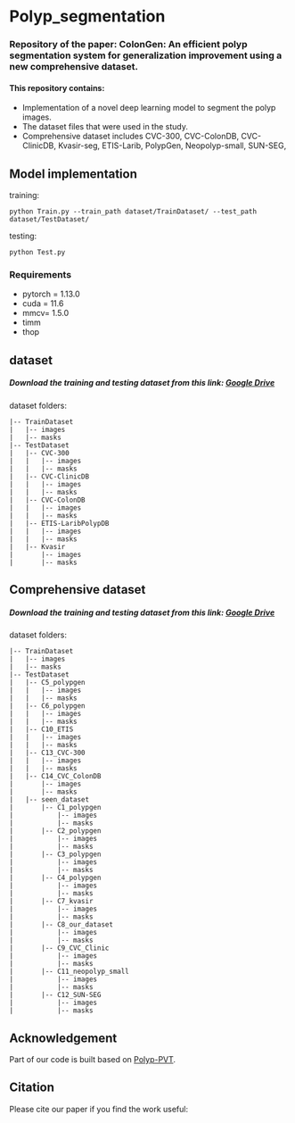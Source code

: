 # Polyp_segmentation
### Repository of the paper: ColonGen: An efficient polyp segmentation system for generalization improvement using a new comprehensive dataset.

#### This repository contains:
* Implementation of a novel deep learning model to segment the polyp images.
* The dataset files that were used in the study.
* Comprehensive dataset includes CVC-300, CVC-ColonDB, CVC-ClinicDB, Kvasir-seg, ETIS-Larib, PolypGen, Neopolyp-small, SUN-SEG, 

## Model implementation  
training:
```
python Train.py --train_path dataset/TrainDataset/ --test_path dataset/TestDataset/
```
    
    
testing:
```
python Test.py 
``` 
    
### Requirements  
* pytorch = 1.13.0  
* cuda = 11.6  
* mmcv= 1.5.0  
* timm   
* thop

## dataset
##### Download the training and testing dataset from this link: [Google Drive](https://drive.google.com/drive/folders/1UPLtqNFby6YEckr_GDPtK1VlCMbcSgUE?usp=share_link)

dataset folders:  
    
    |-- TrainDataset
    |   |-- images
    |   |-- masks
    |-- TestDataset
    |   |-- CVC-300
    |   |   |-- images
    |   |   |-- masks
    |   |-- CVC-ClinicDB
    |   |   |-- images
    |   |   |-- masks
    |   |-- CVC-ColonDB
    |   |   |-- images
    |   |   |-- masks
    |   |-- ETIS-LaribPolypDB
    |   |   |-- images
    |   |   |-- masks
    |   |-- Kvasir
    |       |-- images
    |       |-- masks



## Comprehensive dataset
##### Download the training and testing dataset from this link: [Google Drive]()
dataset folders:  
    
    |-- TrainDataset
    |   |-- images
    |   |-- masks
    |-- TestDataset
    |   |-- C5_polypgen
    |   |   |-- images
    |   |   |-- masks
    |   |-- C6_polypgen
    |   |   |-- images
    |   |   |-- masks
    |   |-- C10_ETIS
    |   |   |-- images
    |   |   |-- masks
    |   |-- C13_CVC-300
    |   |   |-- images
    |   |   |-- masks
    |   |-- C14_CVC_ColonDB
    |       |-- images
    |       |-- masks
    |   |-- seen_dataset
    |       |-- C1_polypgen
    |           |-- images
    |           |-- masks
    |       |-- C2_polypgen
    |           |-- images
    |           |-- masks
    |       |-- C3_polypgen
    |           |-- images
    |           |-- masks
    |       |-- C4_polypgen
    |           |-- images
    |           |-- masks
    |       |-- C7_kvasir
    |           |-- images
    |           |-- masks
    |       |-- C8_our_dataset
    |           |-- images
    |           |-- masks
    |       |-- C9_CVC_Clinic
    |           |-- images
    |           |-- masks
    |       |-- C11_neopolyp_small
    |           |-- images
    |           |-- masks
    |       |-- C12_SUN-SEG
    |           |-- images
    |           |-- masks

## Acknowledgement
Part of our code is built based on [Polyp-PVT](https://github.com/DengPingFan/Polyp-PVT).

## Citation
Please cite our paper if you find the work useful:
